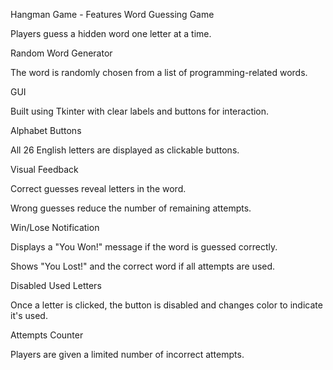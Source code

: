 Hangman Game - Features
Word Guessing Game

Players guess a hidden word one letter at a time.

Random Word Generator

The word is randomly chosen from a list of programming-related words.

GUI

Built using Tkinter with clear labels and buttons for interaction.

Alphabet Buttons

All 26 English letters are displayed as clickable buttons.

Visual Feedback

Correct guesses reveal letters in the word.

Wrong guesses reduce the number of remaining attempts.

Win/Lose Notification

Displays a "You Won!" message if the word is guessed correctly.

Shows "You Lost!" and the correct word if all attempts are used.

Disabled Used Letters

Once a letter is clicked, the button is disabled and changes color to indicate it's used.

Attempts Counter

Players are given a limited number of incorrect attempts.

